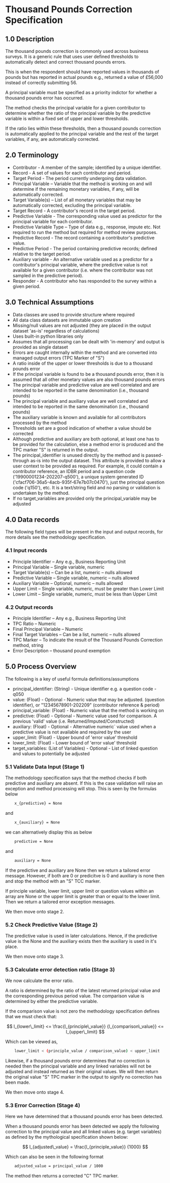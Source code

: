 # Thousand Pounds Correction Specification

## 1.0 Description

The thousand pounds correction is commonly used across business surveys.
It is a generic rule that uses user defined thresholds to automatically
detect and correct thousand pounds errors.

This is when the respondent should have reported values in thousands of
pounds but has reported in actual pounds e.g., returned a value of
£56,000 instead of correctly submitting 56.

A principal variable must be specified as a priority indictor for whether
a thousand pounds error has occurred.

The method checks the principal variable for a given contributor to
determine whether the ratio of the principal variable by the predictive
variable is within a fixed set of upper and lower thresholds.

If the ratio lies within these thresholds, then a thousand pounds
correction is automatically applied to the principal variable and the rest
of the target variables, if any, are automatically corrected.

## 2.0 Terminology

* Contributor - A member of the sample; identified by a unique identifier.
* Record - A set of values for each contributor and period.
* Target Period - The period currently undergoing data validation.
* Principal Variable – Variable that the method is working on and will
determine if the remaining monetary variables, if any, will be
automatically corrected.
* Target Variable(s) – List of all monetary variables that may be
automatically corrected, excluding the principal variable.
* Target Record - A contributor's record in the target period.
* Predictive Variable - The corresponding value used as predictor for the
principal variable for each contributor.
* Predictive Variable Type – Type of data e.g., response, impute etc. Not
required to run the method but required for method review purposes.
* Predictive Record - The record containing a contributor's predictive value.
* Predictive Period - The period containing predictive records; defined
relative to the target period.
* Auxiliary variable - An alternative variable used as a predictor for a
contributor's principal variable, where the predictive value is not available
for a given contributor (i.e. where the contributor was not sampled in the
predictive period).
* Responder - A contributor who has responded to the survey within a given
period.

## 3.0 Technical Assumptions

* Data classes are used to provide structure where required
* All data class datasets are immutable upon creation
* Missing/null values are not adjusted (they are placed in the output dataset
'as-is' regardless of calculations)
* Uses built-in python libraries only
* Assumes that all processing can be dealt with 'in-memory' and output is
provided as single dataset
* Errors are caught internally within the method and are converted into managed
output errors (TPC Marker of "S")
* A ratio inside of the upper or lower thresholds is due to a thousand
pounds error
* If the principal variable is found to be a thousand pounds error, then it is
assumed that all other monetary values are also thousand pounds errors
* The principal variable and predictive value are well correlated and are
intended to be reported in the same denomination (i.e., thousand pounds)
* The principal variable and auxiliary value are well correlated and intended
to be reported in the same denomination (i.e., thousand pounds)
* The auxiliary variable is known and available for all contributors processed
by the method
* Thresholds set are a good indication of whether a value should be corrected
* Although predictive and auxiliary are both optional, at least one has to be
provided for the calculation, else a method error is produced and the TPC
marker "S" is returned in the output.
* The principal_identifier is unused directly by the method and is passed-through
as-is into the output dataset. This attribute is provided to allow a user
context to be provided as required. For example, it could contain a contributor
reference, an IDBR period and a question code ('19900001234-202207-q500'), a
unique system generated ID ('cfacf706-36a5-4acb-935f-67e7b07c0470'), just the
principal question code ('q150'), etc. It is a text/string field and no parsing
or validation is undertaken by the method.
* If no target_variables are provided only the principal_variable may
be adjusted

## 4.0 Data records

The following field types will be present in the input and
output records, for more details see the methodology specification.

### 4.1 Input records

* Principle Identifier – Any e.g., Business Reporting Unit
* Principal Variable – Single variable, numeric
* Target Variable(s) – Can be a list, numeric – nulls allowed
* Predictive Variable – Single variable, numeric – nulls allowed
* Auxiliary Variable – Optional, numeric – nulls allowed
* Upper Limit – Single variable, numeric, must be greater than Lower Limit
* Lower Limit – Single variable, numeric, must be less than Upper Limit

### 4.2 Output records

* Principle Identifier – Any e.g., Business Reporting Unit
* TPC Ratio – Numeric
* Final Principal Variable – Numeric
* Final Target Variables – Can be a list, numeric – nulls allowed
* TPC Marker – To indicate the result of the Thousand Pounds Correction
method, string
* Error Description – thousand pound exemption

## 5.0 Process Overview

The following is a key of useful formula definitions/assumptions

* principal_identifier: (String) - Unique identifier e.g. a question code - q050
* value: (Float) - Optional - Numeric value that may be adjusted.
(question identifier), or "12345678901-202209" (contributor reference & period)
* principal_variable: (Float) - Numeric value that the method is working on
* predictive: (Float) - Optional - Numeric value used for comparison.
A previous 'valid' value (i.e. Returned/Imputed/Constructed)
* auxiliary: (Float) - Optional - Alternative numeric` value used when
a predictive value is not available and required by the user
* upper_limit: (Float) - Upper bound of 'error value' threshold
* lower_limit: (Float) - Lower bound of 'error value' threshold
* target_variables: (List of Variables) - Optional - List of linked
question and values to potentially be adjusted

### 5.1 Validate Data Input (Stage 1)

The methodology specification says that the method checks if
both predictive and auxiliary are absent. If this is the case validation
will raise an exception
and method processing will stop. This is seen by the formulas below

```bash
    x_{predictive} = None
```

and

```bash
    x_{auxiliary} = None
```

we can alternatively display this as below

```bash
    predictive = None
```

and

```bash
    auxiliary = None
```

If the predictive and auxiliary are None then we return a tailored
error message. However, if both are 0 or predicitve is 0 and
auxiliary is none then and stop the method with an "S" TCC marker.

If principle variable, lower limit, upper limit or question values
within an array are None or the upper limit is greater than or equal to
the lower limit. Then we return a tailored error exception messages.

We then move onto stage 2.

### 5.2 Check Predictive Value (Stage 2)

The predictive value is used in later calculations. Hence, if the
predictive value is the None and the auxiliary exists then the auxiliary
is used in it's place.

We then move onto stage 3.

### 5.3 Calculate error detection ratio (Stage 3)

We now calculate the error ratio.

A ratio is determined by the ratio of the latest returned principal value
and the corresponding previous period value. The comparison value is
determined by either the predictive variable.

If the comparison value is not zero the methodology specification defines
that we must check that:

$$ l_{lower\_limit} <= \frac{l_{principle\_value}}
{l_{comparison\_value}} <= l_{upper\_limit}
$$

Which can be viewed as,

```bash
    lower_limit < (principle_value / comparison_value) < upper_limit
```

Likewise, if a thousand pounds error determines that no correction
is needed then the principal variable and any linked variables will
not be adjusted and instead returned as their original values.
We will then return the original value "S" TPC marker in the output
to signify no correction has been made.

We then move onto stage 4.

### 5.3 Error Correction (Stage 4)

Here we have determined that a thousand pounds error has been detected.

When a thousand pounds error has been detected we apply the following
correction to the principal value and all linked values (e.g. target variables)
as defined by the mythological specification shown below:

$$ l_{adjusted\_value} = \frac{l_{principle_value}}
{1000}
$$

Which can also be seen in the following format

```bash
    adjusted_value = principal_value / 1000
```

The method then returns a corrected "C" TPC marker.
